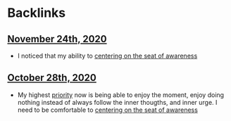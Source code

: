 
# Backlinks
## [November 24th, 2020](<November 24th, 2020.md>)
- I noticed that my ability to [centering on the seat of awareness](<centering on the seat of awareness.md>)

## [October 28th, 2020](<October 28th, 2020.md>)
- My highest [priority](<priority.md>) now is being able to enjoy the moment, enjoy doing nothing instead of always follow the inner thougths, and inner urge. I need to be comfortable to [centering on the seat of awareness](<centering on the seat of awareness.md>)

